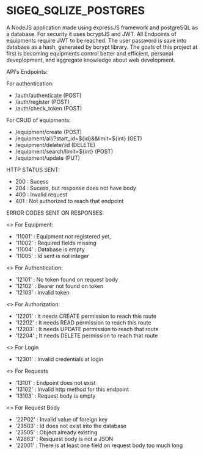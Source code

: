 # SIGEQ_SQLIZE_POSTGRES
 A NodeJS application made using expressJS framework and postgreSQL as a database. For security it uses bcryptJS and JWT. All Endpoints of equipments require JWT to be reached. The user password is save into database as a hash, generated by bcrypt library. The goals of this project at first is becoming equipments control better and efficient, personal deveplopment, and aggregate knowledge about web development.

API's Endpoints:

 For authentication:
 
 - /auth/authenticate (POST)
 - /auth/register     (POST)
 - /auth/check_token  (POST)
 
 For CRUD of equipments:
 
 - /equipment/create                            (POST)
 - /equipment/all/?start_id=${id}&&limit=${int} (GET)
 - /equipment/delete/:id                        (DELETE)
 - /equipment/search/limit=${int}           (POST)
 - /equipment/update                            (PUT)
 
 
HTTP STATUS SENT:

 - 200 : Sucess
 - 204 : Sucess, but response does not have body
 - 400 : Invalid request
 - 401 : Not authorized to reach that endpoint


ERROR CODES SENT ON RESPONSES:
 
 <> For Equipment:
 - '11001' : Equipment not registered yet, 
 - '11002' : Required fields missing
 - '11004' : Database is empty
 - '11005' : Id sent is not integer
 
 <> For Authentication:
 - '12101' : No token found on request body
 - '12102' : Bearer not found on token
 - '12103' : Invalid token
 
 <> For Authorization:
 - '12201' : It needs CREATE permission to reach this route
 - '12202' : It needs READ permission to reach this route
 - '12203' : It needs UPDATE permission to reach that route
 - '12204' ; It needs DELETE permission to reach that route

 <> For Login
 - '12301' : Invalid credentials at login
 
 <> For Requests
 - '13101' : Endpoint does not exist
 - '13102' : Invalid http method for this endpoint
 - '13103' : Request body is empty

 <> For Request Body
 - '22P02' : Invalid value of foreign key
 - '23503' : Id does not exist into the database
 - '23505' : Object already existing
 - '42883' : Resquest body is not a JSON 
 - '22001' : There is at least one field on request body too much long
